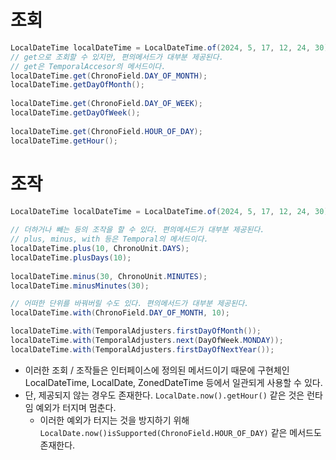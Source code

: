 # 조회
```java
LocalDateTime localDateTime = LocalDateTime.of(2024, 5, 17, 12, 24, 30);  
// get으로 조회할 수 있지만, 편의메서드가 대부분 제공된다.  
// get은 TemporalAccesor의 메서드이다.  
localDateTime.get(ChronoField.DAY_OF_MONTH);  
localDateTime.getDayOfMonth();  
  
localDateTime.get(ChronoField.DAY_OF_WEEK);  
localDateTime.getDayOfWeek();  
  
localDateTime.get(ChronoField.HOUR_OF_DAY);  
localDateTime.getHour();  

```
# 조작
```java
LocalDateTime localDateTime = LocalDateTime.of(2024, 5, 17, 12, 24, 30); 
  
// 더하거나 빼는 등의 조작을 할 수 있다. 편의메서드가 대부분 제공된다.  
// plus, minus, with 등은 Temporal의 메서드이다.  
localDateTime.plus(10, ChronoUnit.DAYS);  
localDateTime.plusDays(10);  
  
localDateTime.minus(30, ChronoUnit.MINUTES);  
localDateTime.minusMinutes(30);

// 어떠한 단위를 바꿔버릴 수도 있다. 편의메서드가 대부분 제공된다.
localDateTime.with(ChronoField.DAY_OF_MONTH, 10);

localDateTime.with(TemporalAdjusters.firstDayOfMonth());  
localDateTime.with(TemporalAdjusters.next(DayOfWeek.MONDAY));  
localDateTime.with(TemporalAdjusters.firstDayOfNextYear());
```

- 이러한 조회 / 조작들은 인터페이스에 정의된 메서드이기 때문에 구현체인 LocalDateTime, LocalDate, ZonedDateTime 등에서 일관되게 사용할 수 있다.
- 단, 제공되지 않는 경우도 존재한다. `LocalDate.now().getHour()` 같은 것은 런타임 예외가 터지며 멈춘다.
	- 이러한 예외가 터지는 것을 방지하기 위해 `LocalDate.now()isSupported(ChronoField.HOUR_OF_DAY)` 같은 메서드도 존재한다.